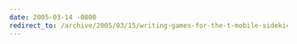 ```yaml
---
date: 2005-03-14 -0800
redirect_to: /archive/2005/03/15/writing-games-for-the-t-mobile-sidekick.aspx/
---
```

